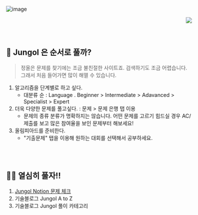 ![image](https://user-images.githubusercontent.com/45550607/122664254-517b2500-d1db-11eb-9e60-aefb60d7169e.png)

<div align="right"><a href="https://hits.seeyoufarm.com"/><img src="https://hits.seeyoufarm.com/api/count/incr/badge.svg?url=https://github.com/eona1301/Algorithms-Problem-Solving/tree/main/Jungol"/></a></div>

<br>
<br>

## 🤔 Jungol 은 순서로 풀까?
> 정올은 문제를 찾기에는 조금 불친절한 사이트죠. 검색하기도 조금 어렵습니다. 그래서 처음 들어가면 많이 해맬 수 있습니다.

1. 알고리즘을 단계별로 하고 싶다.
   + 대분류 순 : Language . Beginner > Intermediate > Adavanced > Specialist > Expert
2. 더욱 다양한 문제를 풀고싶다. : 문제 > 문제 은행 탭 이용
   + 문제의 종류 분류가 명확하지는 않습니다. 어떤 문제를 고르기 힘드실 경우 AC/제출를 보고 많은 참여율을 보인 문제부터 해보세요!
3. 올림피아드를 준비한다.
   + "기출문제" 탭을 이용해 원하는 대회를 선택해서 공부하세요.

<br>
<br>

## ✍🏻 열심히 풀자!!

1. [Jungol Notion 문제 체크](https://www.notion.so/danghyeona/56ece90b98f146498cb421f745321eae?v=b02930e57e144792a38acdb99720e5c9)
2. 기술블로그 Jungol A to Z
3. 기술블로그 Jungol 풀이 카테고리